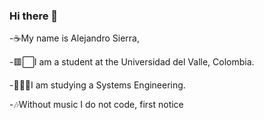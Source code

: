### Hi there 👋

-☕My name is Alejandro Sierra, 

-🟥⬜I am a student at the Universidad del Valle, Colombia.

-🍕👨‍💻I am studying a Systems Engineering.

-🎶Without music I do not code, first notice

